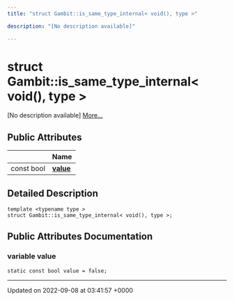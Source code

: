 ```yaml
---
title: "struct Gambit::is_same_type_internal< void(), type >"

description: "[No description available]"

---
```


# struct Gambit::is_same_type_internal< void(), type >



[No description available] [More...](#detailed-description)

## Public Attributes

|                | Name           |
| -------------- | -------------- |
| const bool | **[value](/documentation/code/classes/structgambit_1_1is__same__type__internal_3_01void_07_08_00_01type_01_4/#variable-value)**  |

## Detailed Description

```
template <typename type >
struct Gambit::is_same_type_internal< void(), type >;
```

## Public Attributes Documentation

### variable value

```
static const bool value = false;
```


-------------------------------

Updated on 2022-09-08 at 03:41:57 +0000